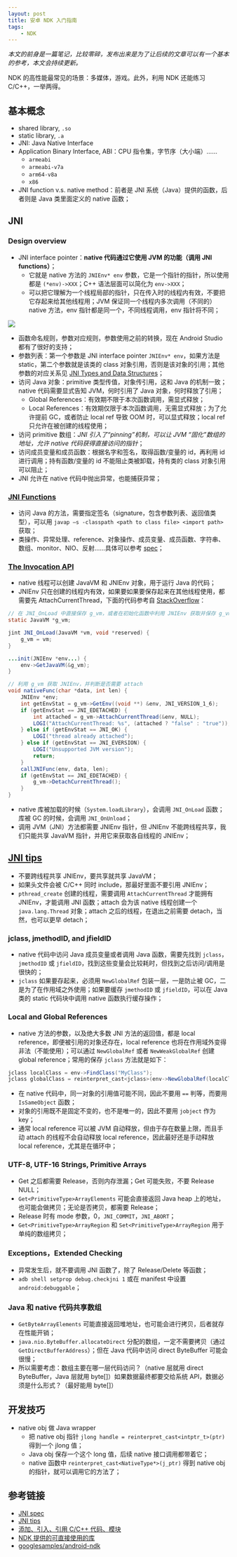```yaml
---
layout: post
title: 安卓 NDK 入门指南
tags:
    - NDK
---
```


_本文的前身是一篇笔记，比较零碎，发布出来是为了让后续的文章可以有一个基本的参考，本文会持续更新。_

NDK 的高性能最常见的场景：多媒体，游戏。此外，利用 NDK 还能练习 C/C++，一举两得。

## 基本概念

+ shared library, `.so`
+ static library, `.a`
+ JNI: Java Native Interface
+ Application Binary Interface, ABI：CPU 指令集，字节序（大小端）……
  - `armeabi`
  - `armeabi-v7a`
  - `arm64-v8a`
  - `x86`
+ JNI function v.s. native method：前者是 JNI 系统（Java）提供的函数，后者则是 Java 类里面定义的 native 函数；

## JNI

### Design overview

+ JNI interface pointer：**native 代码通过它使用 JVM 的功能（调用 JNI functions）**；
  - 它就是 native 方法的 `JNIEnv* env` 参数，它是一个指针的指针，所以使用都是 `(*env)->XXX`；C++ 语法层面可以简化为 `env->XXX`；
  - 可以把它理解为一个线程局部的指针，只在传入时的线程内有效，不要把它存起来给其他线程用；JVM 保证同一个线程内多次调用（不同的）native 方法，env 指针都是同一个，不同线程调用，env 指针将不同；

![](https://imgs.piasy.com/2017-03-16-designa.gif)

+ 函数命名规则，参数对应规则，参数使用之前的转换，现在 Android Studio 都有了很好的支持；
+ 参数列表：第一个参数是 JNI interface pointer `JNIEnv* env`，如果方法是 static，第二个参数就是该类的 class 对象引用，否则是该对象的引用；其他参数的对应关系见 [JNI Types and Data Structures](http://docs.oracle.com/javase/8/docs/technotes/guides/jni/spec/types.html)；
+ 访问 Java 对象：primitive 类型传值，对象传引用，这和 Java 的机制一致；native 代码需要显式告知 JVM，何时引用了 Java 对象，何时释放了引用；
  - Global References：有效期不限于本次函数调用，需显式释放；
  - Local References：有效期仅限于本次函数调用，无需显式释放；为了允许提前 GC，或者防止 local ref 导致 OOM 时，可以显式释放；local ref 只允许在被创建的线程使用；
+ 访问 primitive 数组：_JNI 引入了“pinning”机制，可以让 JVM “固化”数组的地址，允许 native 代码获得直接访问的指针_；
+ 访问成员变量和成员函数：根据名字和签名，取得函数/变量的 id，再利用 id 进行调用；持有函数/变量的 id 不能阻止类被卸载，持有类的 class 对象引用可以阻止；
+ JNI 允许在 native 代码中抛出异常，也能捕获异常；

### [JNI Functions](http://docs.oracle.com/javase/8/docs/technotes/guides/jni/spec/functions.html)

+ 访问 Java 的方法，需要指定签名（signature，包含参数列表、返回值类型），可以用 `javap –s -classpath <path to class file> <import path>` 获取；
+ 类操作、异常处理、reference、对象操作、成员变量、成员函数、字符串、数组、monitor、NIO、反射……具体可以参考 [spec](http://docs.oracle.com/javase/8/docs/technotes/guides/jni/spec/functions.html)；

### [The Invocation API](http://docs.oracle.com/javase/8/docs/technotes/guides/jni/spec/invocation.html)

+ native 线程可以创建 JavaVM 和 JNIEnv 对象，用于运行 Java 的代码；
+ JNIEnv 只在创建的线程内有效，如果要如果要保存起来在其他线程使用，都需要先 AttachCurrentThread，下面的代码参考自 [StackOverflow](http://stackoverflow.com/q/12900695/3077508)：

``` java
// 在 JNI_OnLoad 中直接保存 g_vm，或者在初始化函数中利用 JNIEnv 获取并保存 g_vm
static JavaVM *g_vm;

jint JNI_OnLoad(JavaVM *vm, void *reserved) {
    g_vm = vm;
}

...init(JNIEnv *env...) {
    env->GetJavaVM(&g_vm);
}

// 利用 g_vm 获取 JNIEnv，并判断是否需要 attach
void nativeFunc(char *data, int len) {
    JNIEnv *env;
    int getEnvStat = g_vm->GetEnv((void **) &env, JNI_VERSION_1_6);
    if (getEnvStat == JNI_EDETACHED) {
        int attached = g_vm->AttachCurrentThread(&env, NULL);
        LOGI("AttachCurrentThread: %s", (attached ? "false" : "true"));
    } else if (getEnvStat == JNI_OK) {
        LOGI("thread already attached");
    } else if (getEnvStat == JNI_EVERSION) {
        LOGI("Unsupported JVM version");
        return;
    }
    callJNIFunc(env, data, len);
    if (getEnvStat == JNI_EDETACHED) {
        g_vm->DetachCurrentThread();
    }
}
```

+ native 库被加载的时候（`System.loadLibrary`），会调用 `JNI_OnLoad` 函数；库被 GC 的时候，会调用 `JNI_OnUnload`；
+ 调用 JVM（JNI）方法都需要 JNIEnv 指针，但 JNIEnv 不能跨线程共享，我们只能共享 JavaVM 指针，并用它来获取各自线程的 JNIEnv；

## [JNI tips](https://developer.android.com/training/articles/perf-jni.html)

+ 不要跨线程共享 JNIEnv，要共享就共享 JavaVM；
+ 如果头文件会被 C/C++ 同时 include，那最好里面不要引用 JNIEnv；
+ `pthread_create` 创建的线程，需要调用 `AttachCurrentThread` 才能拥有 JNIEnv，才能调用 JNI 函数；attach 会为该 native 线程创建一个 `java.lang.Thread` 对象；attach 之后的线程，在退出之前需要 detach，当然，也可以更早 detach；

### jclass, jmethodID, and jfieldID

+ native 代码中访问 Java 成员变量或者调用 Java 函数，需要先找到 `jclass`，`jmethodID` 或 `jfieldID`，找到这些变量会比较耗时，但找到之后访问/调用是很快的；
+ `jclass` 如果要存起来，必须用 `NewGlobalRef` 包装一层，一是防止被 GC，二是为了在作用域之外使用；如果要缓存 `jmethodID` 或 `jfieldID`，可以在 Java 类的 static 代码块中调用 native 函数执行缓存操作；

### Local and Global References

+ native 方法的参数，以及绝大多数 JNI 方法的返回值，都是 local reference，即便被引用的对象还存在，local reference 也将在作用域外变得非法（不能使用）；可以通过 `NewGlobalRef` 或者 `NewWeakGlobalRef` 创建 global reference；常用的保存 `jclass` 方法就是如下：

``` java
jclass localClass = env->FindClass("MyClass");
jclass globalClass = reinterpret_cast<jclass>(env->NewGlobalRef(localClass));
```

+ 在 native 代码中，同一对象的引用值可能不同，因此不要用 `==` 判等，而要用 `IsSameObject` 函数；
+ 对象的引用既不是固定不变的，也不是唯一的，因此不要用 `jobject` 作为 key；
+ 通常 local reference 可以被 JVM 自动释放，但由于存在数量上限，而且手动 attach 的线程不会自动释放 local reference，因此最好还是手动释放 local reference，尤其是在循环中；

### UTF-8, UTF-16 Strings, Primitive Arrays

+ Get 之后都需要 Release，否则内存泄漏；Get 可能失败，不要 Release NULL；
+ `Get<PrimitiveType>ArrayElements` 可能会直接返回 Java heap 上的地址，也可能会做拷贝；无论是否拷贝，都需要 Release；
+ Release 时有 mode 参数，0，`JNI_COMMIT`，`JNI_ABORT`；
+ `Get<PrimitiveType>ArrayRegion` 和 `Set<PrimitiveType>ArrayRegion` 用于单纯的数组拷贝；

### Exceptions，Extended Checking

+ 异常发生后，就不要调用 JNI 函数了，除了 Release/Delete 等函数；
+ `adb shell setprop debug.checkjni 1` 或在 manifest 中设置 `android:debuggable`；

### Java 和 native 代码共享数组

+ `GetByteArrayElements` 可能直接返回堆地址，也可能会进行拷贝，后者就存在性能开销；
+ `java.nio.ByteBuffer.allocateDirect` 分配的数组，一定不需要拷贝（通过 `GetDirectBufferAddress`）；但在 Java 代码中访问 direct ByteBuffer 可能会很慢；
+ 所以需要考虑：数组主要在哪一层代码访问？（native 层就用 direct ByteBuffer，Java 层就用 byte[]）如果数据最终都要交给系统 API，数据必须是什么形式？（最好能用 byte[]）

## 开发技巧

+ native obj 做 Java wrapper
  - 把 native obj 指针 `jlong handle = reinterpret_cast<intptr_t>(ptr)` 得到一个 jlong 值；
  - Java obj 保存一个这个 long 值，后续 native 接口调用都带着它；
  - native 函数中 `reinterpret_cast<NativeType*>(j_ptr)` 得到 native obj 的指针，就可以调用它的方法了；

## 参考链接

+ [JNI spec](http://docs.oracle.com/javase/8/docs/technotes/guides/jni/spec/jniTOC.html)
+ [JNI tips](https://developer.android.com/training/articles/perf-jni.html)
+ [添加、引入、引用 C/C++ 代码、模块](https://developer.android.com/studio/projects/add-native-code.html)
+ [NDK 提供的可直接使用的库](https://developer.android.com/ndk/guides/stable_apis.html)
+ [googlesamples/android-ndk](https://github.com/googlesamples/android-ndk)
